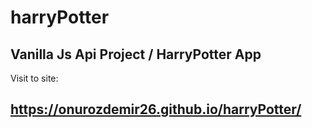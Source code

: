 # harryPotter

## Vanilla Js Api Project / HarryPotter App

Visit to site:

## https://onurozdemir26.github.io/harryPotter/
